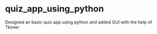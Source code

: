 # quiz_app_using_python
Designed an basic quiz app using python and added GUI with the help of Tkinter


